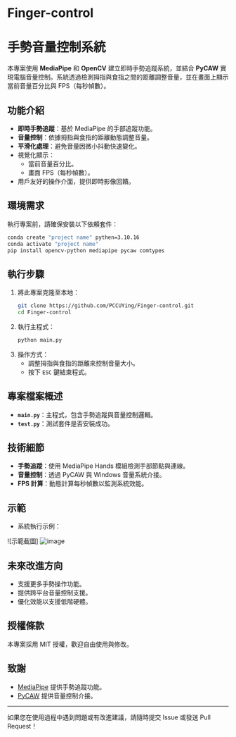 # Finger-control
# 手勢音量控制系統

本專案使用 **MediaPipe** 和 **OpenCV** 建立即時手勢追蹤系統，並結合 **PyCAW** 實現電腦音量控制。系統透過檢測拇指與食指之間的距離調整音量，並在畫面上顯示當前音量百分比與 FPS（每秒幀數）。

## 功能介紹
- **即時手勢追蹤**：基於 MediaPipe 的手部追蹤功能。
- **音量控制**：依據拇指與食指的距離動態調整音量。
- **平滑化處理**：避免音量因微小抖動快速變化。
- 視覺化顯示：
  - 當前音量百分比。
  - 畫面 FPS（每秒幀數）。
- 用戶友好的操作介面，提供即時影像回饋。

## 環境需求
執行專案前，請確保安裝以下依賴套件：

```bash
conda create "project name" pythen=3.10.16
conda activate "project name"
pip install opencv-python mediapipe pycaw comtypes
```

## 執行步驟
1. 將此專案克隆至本地：
   ```bash
   git clone https://github.com/PCCUYing/Finger-control.git
   cd Finger-control
   ```
2. 執行主程式：
   ```bash
   python main.py
   ```
3. 操作方式：
   - 調整拇指與食指的距離來控制音量大小。
   - 按下 `ESC` 鍵結束程式。

## 專案檔案概述
- **`main.py`**：主程式，包含手勢追蹤與音量控制邏輯。
- **`test.py`**：測試套件是否安裝成功。

## 技術細節
- **手勢追蹤**：使用 MediaPipe Hands 模組檢測手部節點與連線。
- **音量控制**：透過 PyCAW 與 Windows 音量系統介接。
- **FPS 計算**：動態計算每秒幀數以監測系統效能。

## 示範
- 系統執行示例：

![示範截圖]
![image](https://github.com/user-attachments/assets/6bdf2b60-be9d-455f-a6a9-3d521ffe823d)


## 未來改進方向
- 支援更多手勢操作功能。
- 提供跨平台音量控制支援。
- 優化效能以支援低階硬體。

## 授權條款
本專案採用 MIT 授權，歡迎自由使用與修改。

## 致謝
- [MediaPipe](https://google.github.io/mediapipe/) 提供手勢追蹤功能。
- [PyCAW](https://github.com/AndreMiras/pycaw) 提供音量控制介接。

---

如果您在使用過程中遇到問題或有改進建議，請隨時提交 Issue 或發送 Pull Request！

